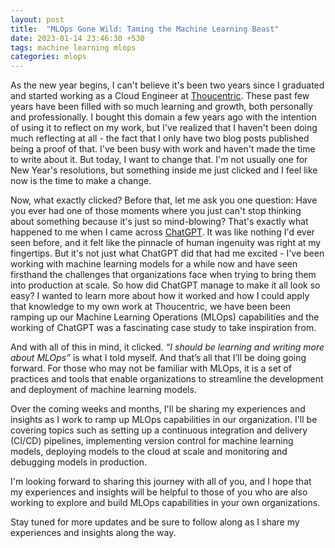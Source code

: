 ```yaml
---
layout: post
title:  "MLOps Gone Wild: Taming the Machine Learning Beast"
date: 2023-01-14 23:46:30 +530
tags: machine learning mlops
categories: mlops
---
```


As the new year begins, I can't believe it's been two years since I graduated and started working as a Cloud Engineer at [Thoucentric](https://thoucentric.com/). These past few years have been filled with so much learning and growth, both personally and professionally. I bought this domain a few years ago with the intention of using it to reflect on my work, but I've realized that I haven't been doing much reflecting at all - the fact that I only have two blog posts published being a proof of that. I've been busy with work and haven't made the time to write about it. But today, I want to change that. I'm not usually one for New Year's resolutions, but something inside me just clicked and I feel like now is the time to make a change.


Now, what exactly clicked? Before that, let me ask you one question: Have you ever had one of those moments where you just can't stop thinking about something because it's just so mind-blowing? That's exactly what happened to me when I came across [ChatGPT](https://chat.openai.com/). It was like nothing I'd ever seen before, and it felt like the pinnacle of human ingenuity was right at my fingertips. But it's not just what ChatGPT did that had me excited - I've been working with machine learning models for a while now and have seen firsthand the challenges that organizations face when trying to bring them into production at scale. So how did ChatGPT manage to make it all look so easy? I wanted to learn more about how it worked and how I could apply that knowledge to my own work at Thoucentric, we have been been ramping up our Machine Learning Operations (MLOps) capabilities and the working of ChatGPT was a fascinating case study to take inspiration from.


And with all of this in mind, it clicked. _“I should be learning and writing more about MLOps”_ is what I told myself. And that’s all that I’ll be doing going forward. For those who may not be familiar with MLOps, it is a set of practices and tools that enable organizations to streamline the development and deployment of machine learning models.


Over the coming weeks and months, I'll be sharing my experiences and insights as I work to ramp up MLOps capabilities in our organization. I'll be covering topics such as setting up a continuous integration and delivery (CI/CD) pipelines, implementing version control for machine learning models, deploying models to the cloud at scale and monitoring and debugging models in production.


I'm looking forward to sharing this journey with all of you, and I hope that my experiences and insights will be helpful to those of you who are also working to explore and build MLOps capabilities in your own organizations.


Stay tuned for more updates and be sure to follow along as I share my experiences and insights along the way.
